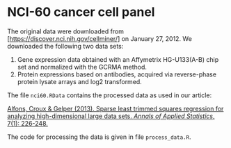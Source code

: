 # NCI-60 cancer cell panel

The original data were downloaded from [https://discover.nci.nih.gov/cellminer/] on January 27, 2012. We downloaded the following two data sets:

1. Gene expression data obtained with an Affymetrix HG-U133(A-B) chip set and normalized with the GCRMA method.
2. Protein expressions based on antibodies, acquired via reverse-phase protein lysate arrays and log2 transformed.

The file `nci60.RData` contains the processed data as used in our article:

[Alfons, Croux &amp; Gelper (2013). Sparse least trimmed squares regression for analyzing high-dimensional large data sets. *Annals of Applied Statistics*, 7(1): 226-248.](https://doi.org/10.1214/12-AOAS575)

The code for processing the data is given in file `process_data.R`.
